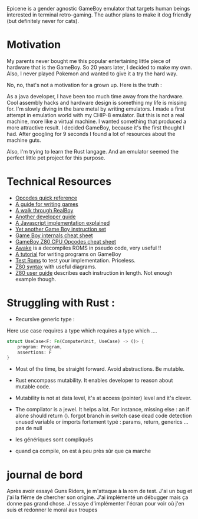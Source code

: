 Epicene is a gender agnostic GameBoy emulator that targets human beings 
interested in terminal retro-gaming. The author plans to make it dog
friendly (but definitely never for cats).

# Motivation

My parents never bought me this popular entertaining little piece of hardware
that is the GameBoy. So 20 years later, I decided to make my own.
Also, I never played Pokemon and wanted to give it a try the hard way.

No, no, that's not a motivation for a grown up. Here is the truth :
 
As a java developer, I have been too much time away from the hardware.
Cool assembly hacks and hardware design is something my life is missing for.
I'm slowly diving in the bare metal by writing emulators.
I made a first attempt in emulation world with my CHIP-8 emulator. But this
is not a real machine, more like a virtual machine. I wanted something that 
produced a more attractive result. I decided GameBoy, because it's the first
thought I had. After googling for 9 seconds I found a lot of resources 
about the machine guts. 

Also, I'm trying to learn the Rust langage. And an emulator seemed the perfect
little pet project for this purpose.
 
# Technical Resources

- [Opcodes quick reference](http://www.pastraiser.com/cpu/gameboy/gameboy_opcodes.html)
- [A guide for writing games](http://marc.rawer.de/Gameboy/Docs/GBCPUman.pdf)
- [A walk through RealBoy](https://realboyemulator.wordpress.com/)
- [Another developer guide](http://bgb.bircd.org/pandocs.htm)
- [A Javascript implementation explained](http://imrannazar.com/GameBoy-Emulation-in-JavaScript)
- [Yet another Game Boy instruction set](https://gist.github.com/sifton/4471555)
- [Game Boy internals cheat sheet](http://www.chrisantonellis.com/files/gameboy/gb-cribsheet.pdfhttp://www.chrisantonellis.com/files/gameboy/gb-cribsheet.pdf)
- [GameBoy Z80 CPU Opcodes cheat sheet](http://goldencrystal.free.fr/GBZ80Opcodes.pdf)
- [Awake]() is a decompiles ROMS in pseudo code, very useful !!
- [A tutorial](http://gameboy.mongenel.com/asmschool.html) for writing programs on GameBoy
- [Test Roms](http://gbdev.gg8.se/files/roms/blargg-gb-tests/) to test your implementation. Priceless.
- [Z80 syntax](http://www.z80.info/z80syntx.htm) with useful diagrams.
- [Z80 user guide](http://www.zilog.com/appnotes_download.php?FromPage=DirectLink&dn=UM0080&ft=User%20Manual&f=YUhSMGNEb3ZMM2QzZHk1NmFXeHZaeTVqYjIwdlpHOWpjeTk2T0RBdlZVMHdNRGd3TG5Ca1pnPT0=) describes each instruction in length. Not enough example though.

# Struggling with Rust :

- Recursive generic type :

Here use case requires a type which requires a type which ....

```rust
struct UseCase<F: Fn(ComputerUnit, UseCase) -> ()> {
    program: Program,
    assertions: F
}
```

- Most of the time, be straight forward. Avoid abstractions. Be mutable.

- Rust encompass mutability. It enables developer to reason about mutable code.

- Mutability is not at data level, it's at access (pointer) level and it's 
clever.

- The compilator is a jewel. It helps a lot. For instance, 
missing else : an if alone should return ().
forgot branch in switch case
dead code detection
unused variable or imports
fortement typé : params, return, generics ... 
pas de null

- les génériques sont compliqués

- quand ça compile, on est à peu près sûr que ça marche


# journal de bord
Après avoir essayé Guns Riders, je m'attaque à la rom de test.
J'ai un bug et j'ai la flême de chercher son origine.
J'ai implémenté un débugger mais ça donne pas grand chose.
J'essaye d'implémenter l'écran pour voir où j'en suis et redonner le moral
aux troupes